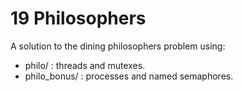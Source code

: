 # 19 Philosophers
A solution to the dining philosophers problem using:
- philo/ : threads and mutexes.
- philo_bonus/ : processes and named semaphores.

